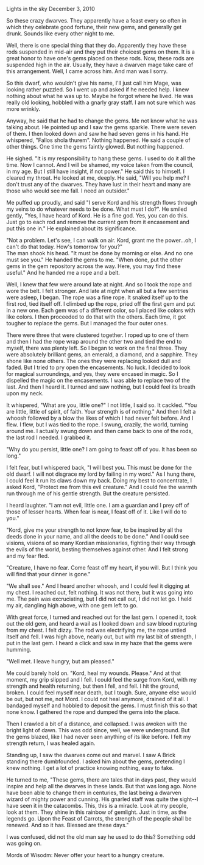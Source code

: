 Lights in the sky
December 3, 2010

So these crazy dwarves.  They apparently have a feast every so often in which they celebrate good fortune, their new gems, and generally get drunk. Sounds like every other night to me.

Well, there is one special thing that they do. Apparently they have these rods suspended in mid-air and they put their choicest gems on them. It is a great honor to have one's gems placed on these rods. Now, these rods are suspended high in the air. Usually, they have a dwarven mage take care of this arrangement. Well, I came across him. And man was I sorry.

So this dwarf, who wouldn't give his name, I'll just call him Mage, was looking rather puzzled. So I went up and asked if he needed help. I knew nothing about what he was up to. Maybe he forgot where he lived. He was really old looking, hobbled with a gnarly gray staff. I am not sure which was more wrinkly.

Anyway, he said that he had to change the gems. Me not know what he was talking about. He pointed up and I saw the gems sparkle. There were seven of them. I then looked down and saw he had seven gems in his hand. He whispered, "Fallos shola thurem". Nothing happened. He said a couple of other things. One time the gems faintly glowed. But nothing happened.

He sighed. "It is my responsibility to hang these gems. I used to do it all the time. Now I cannot. And I will be shamed, my voice taken from the council, in my age. But I still have insight, if not power." He said this to himself. I cleared my throat. He looked at me, deeply. He said, "Will you help me? I don't trust any of the dwarves. They have lust in their heart and many are those who would see me fall. I need an outsider."

Me puffed up proudly, and said "I serve Kord and his strength flows through my veins to do whatever needs to be done. What must I do?". He smiled gently, "Yes, I have heard of Kord. He is a fine god. Yes, you can do this. Just go to each rod and remove the current gem from it encasement and put this one in." He explained about its significance.

"Not a problem. Let's see, I can walk on air. Kord, grant me the power...oh, I can't do that today. How's tomorrow for you?"  
The man shook his head. "It must be done by morning or else. And no one must see you." He handed the gems to me. "When done, put the other gems in the gem repository across the way. Here, you may find these useful." And he handed me a rope and a belt.

Well, I knew that few were around late at night. And so I took the rope and wore the belt. I felt stronger. And late at night when all but a few sentries were asleep, I began. The rope was a fine rope. It snaked itself up to the first rod, tied itself off. I climbed up the rope, pried off the first gem and put in a new one. Each gem was of a different color, so I placed like colors with like colors. I then proceeded to do that with the others. Each time, it got tougher to replace the gems. But I managed the four outer ones.

There were three that were clustered together. I roped up to one of them and then I had the rope wrap around the other two and tied the end to myself, there was plenty left. So I began to work on the final three. They were absolutely brilliant gems, an emerald, a diamond, and a sapphire. They shone like none others. The ones they were replacing looked dull and faded. But I tried to pry open the encasements. No luck. I decided to look for magical surroundings, and yes, they were encased in magic. So I dispelled the magic on the encasements. I was able to replace two of the last. And then I heard it. I turned and saw nothing, but I could feel its breath upon my neck.

It whispered, "What are you, little one?" I not little, I said so. It cackled. "You are little, little of spirit, of faith. Your strength is of nothing." And then I felt a whoosh followed by a blow the likes of which I had never felt before. And I flew. I flew, but I was tied to the rope. I swung, crazily, the world, turning around me. I actually swung down and then came back to one of the rods, the last rod I needed. I grabbed it.

"Why do you persist, little one? I am going to feast off of you. It has been so long."

I felt fear, but I whispered back, "I will best you. This must be done for the old dwarf. I will not disgrace my lord by failing in my word." As I hung there, I could feel it run its claws down my back. Doing my best to concentrate, I asked Kord, "Protect me from this evil creature." And I could fee the warmth run through me of his gentle strength. But the creature persisted.

I heard laughter. "I am not evil, little one. I am a guardian and I prey off of those of lesser hearts. When fear is near, I feast off of it. Like I will do to you."

"Kord, give me your strength to not know fear, to be inspired by all the deeds done in your name, and all the deeds to be done." And I could see visions, visions of so many Kordian missionaries, fighting their way through the evils of the world, besting themselves against other. And I felt strong and my fear fled.

"Creature, I have no fear. Come feast off my heart, if you will. But I think you will find that your dinner is gone."

"We shall see." And I heard another whoosh, and I could feel it digging at my chest. I reached out, felt nothing. It was not there, but it was going into me. The pain was excruciating, but I did not call out, I did not let go. I held my air, dangling high above, with one gem left to go.

With great force, I turned and reached out for the last gem. I opened it, took out the old gem, and heard a wail as I looked down and saw blood rupturing from my chest. I felt dizzy. The rod was electrifying me, the rope untied itself and fell. I was high above, nearly out, but with my last bit of strength, I put in the last gem. I heard a click and saw in my haze that the gems were humming.

"Well met. I leave hungry, but am pleased."

Me could barely hold on. "Kord, heal my wounds. Please." And at that moment, my grip slipped and I fell. I could feel the surge from Kord, with my strength and health returning, but then I fell, and fell. I hit the ground, broken. I could feel myself near death, but I tough. Sure, anyone else would be out, but not me, not Mord. I could not heal anymore, drained of it all. I bandaged myself and hobbled to deposit the gems. I must finish this so that none know. I gathered the rope and dumped the gems into the place.

Then I crawled a bit of a distance, and collapsed. I was awoken with the bright light of dawn. This was odd since, well, we were underground. But the gems blazed, like I had never seen anything of its like before. I felt my strength return, I was healed again.

Standing up, I saw the dwarves come out and marvel. I saw A Brick standing there dumbfounded. I asked him about the gems, pretending I knew nothing. I get a lot of practice knowing nothing, easy to fake.

He turned to me, "These gems, there are tales that in days past, they would inspire and help all the dwarves in these lands. But that was long ago. None have been able to change them in centuries, the last being a dwarven wizard of mighty power and cunning. His gnarled staff was quite the sight--I have seen it in the catacombs. This, this is a miracle. Look at my people, look at them. They shine in this rainbow of gemlight. Just in time, as the legends go. Upon the Feast of Carrots, the strength of the people shall be renewed. And so it has. Blessed are these days."

I was confused, did not the old man say he used to do this? Something odd was going on.

Mords of Wisodm: Never offer your heart to a hungry creature.